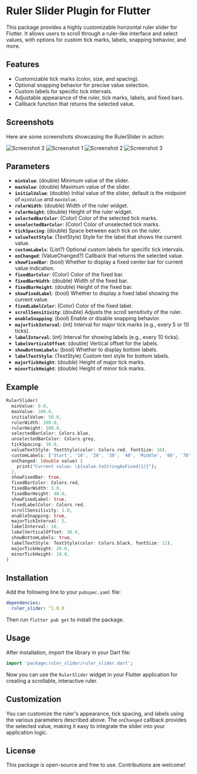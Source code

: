 
# Ruler Slider Plugin for Flutter

This package provides a highly customizable horizontal ruler slider for Flutter. It allows users to scroll through a ruler-like interface and select values, with options for custom tick marks, labels, snapping behavior, and more.

## Features

- Customizable tick marks (color, size, and spacing).
- Optional snapping behavior for precise value selection.
- Custom labels for specific tick intervals.
- Adjustable appearance of the ruler, tick marks, labels, and fixed bars.
- Callback function that returns the selected value.

## Screenshots

Here are some screenshots showcasing the RulerSlider in action:

![Screenshot 3](assets/1.png)
![Screenshot 1](assets/2.png)
![Screenshot 2](assets/3.png)
![Screenshot 3](assets/4.png)


## Parameters

- **`minValue`**: (double) Minimum value of the slider.
- **`maxValue`**: (double) Maximum value of the slider.
- **`initialValue`**: (double) Initial value of the slider, default is the midpoint of `minValue` and `maxValue`.
- **`rulerWidth`**: (double) Width of the ruler widget.
- **`rulerHeight`**: (double) Height of the ruler widget.
- **`selectedBarColor`**: (Color) Color of the selected tick marks.
- **`unselectedBarColor`**: (Color) Color of unselected tick marks.
- **`tickSpacing`**: (double) Space between each tick on the ruler.
- **`valueTextStyle`**: (TextStyle) Style for the label that shows the current value.
- **`customLabels`**: (List<String>?) Optional custom labels for specific tick intervals.
- **`onChanged`**: (ValueChanged<double>?) Callback that returns the selected value.
- **`showFixedBar`**: (bool) Whether to display a fixed center bar for current value indication.
- **`fixedBarColor`**: (Color) Color of the fixed bar.
- **`fixedBarWidth`**: (double) Width of the fixed bar.
- **`fixedBarHeight`**: (double) Height of the fixed bar.
- **`showFixedLabel`**: (bool) Whether to display a fixed label showing the current value.
- **`fixedLabelColor`**: (Color) Color of the fixed label.
- **`scrollSensitivity`**: (double) Adjusts the scroll sensitivity of the ruler.
- **`enableSnapping`**: (bool) Enable or disable snapping behavior.
- **`majorTickInterval`**: (int) Interval for major tick marks (e.g., every 5 or 10 ticks).
- **`labelInterval`**: (int) Interval for showing labels (e.g., every 10 ticks).
- **`labelVerticalOffset`**: (double) Vertical offset for the labels.
- **`showBottomLabels`**: (bool) Whether to display bottom labels.
- **`labelTextStyle`**: (TextStyle) Custom text style for bottom labels.
- **`majorTickHeight`**: (double) Height of major tick marks.
- **`minorTickHeight`**: (double) Height of minor tick marks.

## Example

```dart
RulerSlider(
  minValue: 0.0,
  maxValue: 100.0,
  initialValue: 50.0,
  rulerWidth: 300.0,
  rulerHeight: 100.0,
  selectedBarColor: Colors.blue,
  unselectedBarColor: Colors.grey,
  tickSpacing: 10.0,
  valueTextStyle: TextStyle(color: Colors.red, fontSize: 18),
  customLabels: ['Start', '10', '20', '30', '40', 'Middle', '60', '70', '80', '90', 'End'],
  onChanged: (double value) {
    print("Current value: \${value.toStringAsFixed(1)}");
  },
  showFixedBar: true,
  fixedBarColor: Colors.red,
  fixedBarWidth: 3.0,
  fixedBarHeight: 40.0,
  showFixedLabel: true,
  fixedLabelColor: Colors.red,
  scrollSensitivity: 1.0,
  enableSnapping: true,
  majorTickInterval: 5,
  labelInterval: 10,
  labelVerticalOffset: 30.0,
  showBottomLabels: true,
  labelTextStyle: TextStyle(color: Colors.black, fontSize: 12),
  majorTickHeight: 20.0,
  minorTickHeight: 10.0,
)
```

## Installation

Add the following line to your `pubspec.yaml` file:

```yaml
dependencies:
  ruler_slider: ^1.0.0
```

Then run `flutter pub get` to install the package.

## Usage

After installation, import the library in your Dart file:

```dart
import 'package:ruler_slider/ruler_slider.dart';
```

Now you can use the `RulerSlider` widget in your Flutter application for creating a scrollable, interactive ruler.

## Customization

You can customize the ruler's appearance, tick spacing, and labels using the various parameters described above. The `onChanged` callback provides the selected value, making it easy to integrate the slider into your application logic.

## License

This package is open-source and free to use. Contributions are welcome!
